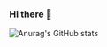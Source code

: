 ### Hi there 👋

![Anurag's GitHub stats](https://github-readme-stats.vercel.app/api?username=Maikeruwu&show_icons=true&theme=vue)

<!--
**Maikeruwu/Maikeruwu** is a ✨ _special_ ✨ repository because its `README.md` (this file) appears on your GitHub profile.

Here are some ideas to get you started:

- 🔭 I’m currently working on ...
- 🌱 I’m currently learning ...
- 👯 I’m looking to collaborate on ...
- 🤔 I’m looking for help with ...
- 💬 Ask me about ...
- 📫 How to reach me: ...
- 😄 Pronouns: ...
- ⚡ Fun fact: ...
-->
